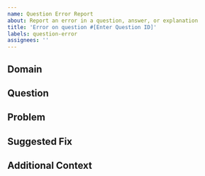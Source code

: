 ```yaml
---
name: Question Error Report
about: Report an error in a question, answer, or explanation
title: 'Error on question #[Enter Question ID]'
labels: question-error
assignees: ''
---
```


## Domain
<!-- If known, provide the domain the question belongs to. Examples:
- Kubernetes_Security_Fundamentals
- Cloud_Native_Security
- Kubernetes_Cluster_Component_Security
-->

## Question
<!-- Copy the current question text here -->

## Problem
<!-- Describe the issue with the question. Is it factually incorrect? Is the marked answer wrong? Is the explanation unclear or incorrect? -->

## Suggested Fix
<!-- Provide your suggestion for how to fix the issue. If you're not sure, you can leave ideas or just indicate what needs to be reviewed. -->

## Additional Context
<!-- Any other information that might be relevant. -->

<!-- If the question needs a complete overhaul rather than a targeted fix, include the line below -->
<!-- Needs comprehensive review: Yes -->
